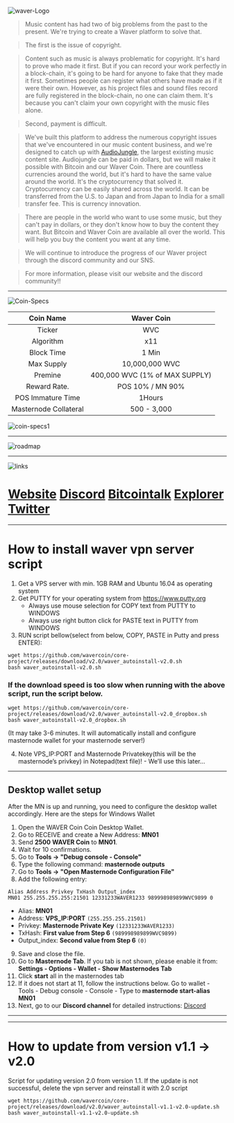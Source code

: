 ![waver-Logo](https://ip.bitcointalk.org/?u=https%3A%2F%2Fi.imgur.com%2FiJ3ErYR.png&t=597&c=Qc_hvASVSubrjA)

> Music content has had two of big problems from the past to the present. We're trying to create a Waver platform to solve that.

> The first is the issue of copyright.

> Content such as music is always problematic for copyright. It's hard to prove who made it first. But if you can record your work perfectly in a block-chain, it's going to be hard for anyone to fake that they made it first. Sometimes people can register what others have made as if it were their own. However, as his project files and sound files record are fully registered in the block-chain, no one can claim them. It's because you can't claim your own copyright with the music files alone.


> Second, payment is difficult.

>We've built this platform to address the numerous copyright issues that we've encountered in our music content business, and we're designed to catch up with [AudioJungle](https://audiojungle.net/), the largest existing music content site. Audiojungle can be paid in dollars, but we will make it possible with Bitcoin and our Waver Coin. There are countless currencies around the world, but it's hard to have the same value around the world. It's the cryptocurrency that solved it. Cryptocurrency can be easily shared across the world. It can be transferred from the U.S. to Japan and from Japan to India for a small transfer fee. This is currency innovation.

>There are people in the world who want to use some music, but they can't pay in dollars, or they don't know how to buy the content they want. But Bitcoin and Waver Coin are available all over the world. This will help you buy the content you want at any time.


>We will continue to introduce the progress of our Waver project through the discord community and our SNS.


>For more information, please visit our website and the discord community!!



***
![Coin-Specs](https://ip.bitcointalk.org/?u=https%3A%2F%2Fi.imgur.com%2F4oX49YJ.png&t=597&c=8MNixV-kEm7yag)

| Coin Name | Waver Coin |
| :------: | :------: |
| Ticker | WVC |
| Algorithm | x11 |
| Block Time | 1 Min |
| Max Supply | 10,000,000 WVC |
| Premine | 400,000 WVC (1% of MAX SUPPLY) |
| Reward Rate. | POS 10% / MN 90% |
| POS Immature Time | 1Hours |
| Masternode Collateral | 500 - 3,000 |

![coin-specs1](https://ip.bitcointalk.org/?u=https%3A%2F%2Fi.imgur.com%2Ff3iGC4q.png&t=597&c=nhkLw0s7Eht12A)
***
![roadmap](https://ip.bitcointalk.org/?u=https%3A%2F%2Fi.imgur.com%2FLFfh8Vn.jpg&t=597&c=9oNWKko0Y4J3FA)
***
![links](https://ip.bitcointalk.org/?u=https%3A%2F%2Fi.imgur.com%2FXbfbEuD.png&t=597&c=vLOBYrshoLT-Bw)

# [Website](https://www.wavercoin.com) [Discord](https://discord.gg/GHf55pM) [Bitcointalk](https://bitcointalk.org/index.php?topic=5107567) [Explorer](http://explorer.wavercoin.com/) [Twitter](https://twitter.com/PlatformWaver)

***
# How to install waver vpn server script
1. Get a VPS server with min. 1GB RAM and Ubuntu 16.04 as operating system
2. Get PUTTY for your operating system from https://www.putty.org
    - Always use mouse selection for COPY text from PUTTY to WINDOWS
    - Always use right button click for PASTE text in PUTTY from WINDOWS
3. RUN script bellow(select from below, COPY, PASTE in Putty and press ENTER):


```
wget https://github.com/wavercoin/core-project/releases/download/v2.0/waver_autoinstall-v2.0.sh
bash waver_autoinstall-v2.0.sh
```

### If the download speed is too slow when running with the above script, run the script below.

```
wget https://github.com/wavercoin/core-project/releases/download/v2.0/waver_autoinstall-v2.0_dropbox.sh
bash waver_autoinstall-v2.0_dropbox.sh
```


(It may take 3-6 minutes. It will automatically install and configure masternode wallet for your masternode server!)

4. Note VPS_IP:PORT and Masternode Privatekey(this will be the masternode’s privkey) in Notepad(text file)! - We’ll use this later…
***


## Desktop wallet setup

After the MN is up and running, you need to configure the desktop wallet accordingly. Here are the steps for Windows Wallet

1. Open the WAVER Coin Coin Desktop Wallet.
2. Go to RECEIVE and create a New Address: **MN01**
3. Send **2500** **WAVER Coin** to **MN01**.
4. Wait for 10 confirmations.
5. Go to **Tools -> "Debug console - Console"**
6. Type the following command: **masternode outputs**
7. Go to  **Tools -> "Open Masternode Configuration File"**
8. Add the following entry:

```
Alias Address Privkey TxHash Output_index
MN01 255.255.255.255:21501 12331233WAVER1233 989998989899WVC9899 0
```
* Alias: **MN01**
* Address: **VPS_IP:PORT** ```(255.255.255.21501)```
* Privkey: **Masternode Private Key** ```(12331233WAVER1233)```
* TxHash: **First value from Step 6** ```(989998989899WVC9899)```
* Output_index:  **Second value from Step 6** ```(0)```
9. Save and close the file.
10. Go to **Masternode Tab**. If you tab is not shown, please enable it from: **Settings - Options - Wallet - Show Masternodes Tab**
11. Click **start** all in the masternodes tab
12. If it does not start at 11, follow the instructions below. Go to wallet - Tools - Debug console - Console - Type to **masternode start-alias MN01**
13. Next, go to our **Discord channel** for detailed instructions: [Discord](https://discord.gg/GHf55pM)
***


***
# How to update from version v1.1 -> v2.0
Script for updating version 2.0 from version 1.1.
If the update is not successful, delete the vpn server and reinstall it with 2.0 script

```
wget https://github.com/wavercoin/core-project/releases/download/v2.0/waver_autoinstall-v1.1-v2.0-update.sh
bash waver_autoinstall-v1.1-v2.0-update.sh
```